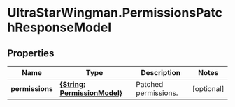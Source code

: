 # UltraStarWingman.PermissionsPatchResponseModel

## Properties

Name | Type | Description | Notes
------------ | ------------- | ------------- | -------------
**permissions** | [**{String: PermissionModel}**](PermissionModel.md) | Patched permissions. | [optional] 


